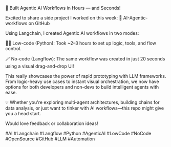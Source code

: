 🚀 Built Agentic AI Workflows in Hours — and Seconds!

Excited to share a side project I worked on this week:
🔗 AI-Agentic-workflows on GitHub

Using Langchain, I created Agentic AI workflows in two modes:

🧑‍💻 Low-code (Python): Took ~2–3 hours to set up logic, tools, and flow control.

🪄 No-code (Langflow): The same workflow was created in just 20 seconds using a visual drag-and-drop UI!

This really showcases the power of rapid prototyping with LLM frameworks. From logic-heavy use cases to instant visual orchestration, we now have options for both developers and non-devs to build intelligent agents with ease.

💡 Whether you're exploring multi-agent architectures, building chains for data analysis, or just want to tinker with AI workflows—this repo might give you a head start.

Would love feedback or collaboration ideas!

#AI #Langchain #Langflow #Python #AgenticAI #LowCode #NoCode #OpenSource #GitHub #LLM #Automation
